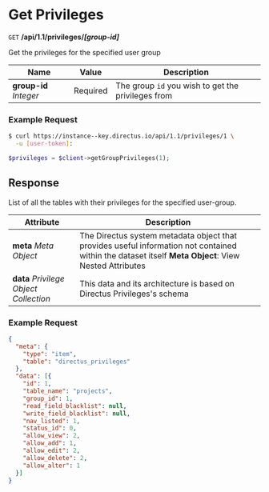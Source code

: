 # Get Privileges

<span class="request">`GET` **/api/1.1/privileges/_[group-id]_**</span>

<span class="description">Get the privileges for the specified user group</span>

<span class="arguments">Name</span> | Value | Description
------------------ | ----- | -----------
**group-id** _Integer_  |  <span class="required">Required</span>  |  The group `id` you wish to get the privileges from

### Example Request

```bash
$ curl https://instance--key.directus.io/api/1.1/privileges/1 \
  -u [user-token]:
```

```php
$privileges = $client->getGroupPrivileges(1);
```

## Response

List of all the tables with their privileges for the specified user-group.

<span class="attributes">Attribute</span> | Description
-------|------------
**meta** _Meta Object_ | The Directus system metadata object that provides useful information not contained within the dataset itself <a class="object">**Meta Object**: View Nested Attributes</a>
<span class="custom">**data**</span> _Privilege Object Collection_ | <span class="custom">This data and its architecture is based on Directus Privileges's schema</span>

### Example Request

```json
{
  "meta": {
    "type": "item",
    "table": "directus_privileges"
  },
  "data": [{
    "id": 1,
    "table_name": "projects",
    "group_id": 1,
    "read_field_blacklist": null,
    "write_field_blacklist": null,
    "nav_listed": 1,
    "status_id": 0,
    "allow_view": 2,
    "allow_add": 1,
    "allow_edit": 2,
    "allow_delete": 2,
    "allow_alter": 1
  }]
}
```
